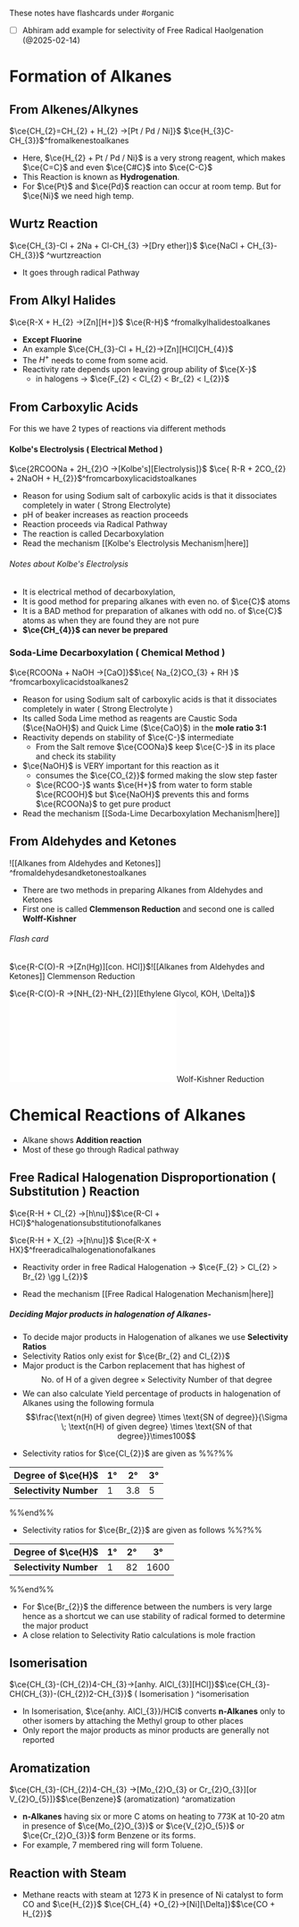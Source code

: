 These notes have flashcards under #organic
- [ ] Abhiram add example for selectivity of Free Radical Haolgenation (@2025-02-14)
# Formation of Alkanes
## From Alkenes/Alkynes

$\ce{CH_{2}=CH_{2} + H_{2} ->[Pt / Pd / Ni]}$ <!----> $\ce{H_{3}C-CH_{3}}$^fromalkenestoalkanes
<!--SR:!2025-02-18,15,290-->


- Here, $\ce{H_{2} + Pt / Pd / Ni}$ is a very strong reagent, which makes
  $\ce{C=C}$ and even $\ce{C#C}$ into $\ce{C-C}$
- This Reaction is known as **Hydrogenation**.
- For $\ce{Pt}$ and $\ce{Pd}$ reaction can occur at room temp. But for $\ce{Ni}$ we need high temp.

## Wurtz Reaction

$\ce{CH_{3}-Cl + 2Na + Cl-CH_{3} ->[Dry ether]}$<!----> $\ce{NaCl + CH_{3}-CH_{3}}$ ^wurtzreaction
<!--SR:!2025-02-17,14,290-->
- It goes through radical Pathway


## From Alkyl Halides 

$\ce{R-X + H_{2} ->[Zn][H+]}$ <!----> $\ce{R-H}$ ^fromalkylhalidestoalkanes
<!--SR:!2025-02-19,11,285-->

- **Except Fluorine** 
- An example $\ce{CH_{3}-Cl + H_{2}->[Zn][HCl]CH_{4}}$
- The $H^+$ needs to come from some acid.
- Reactivity rate depends upon leaving group ability of $\ce{X-}$
  - in halogens -> $\ce{F_{2} < Cl_{2} < Br_{2} < I_{2}}$


## From Carboxylic Acids
For this we have 2 types of reactions via different methods

#### Kolbe's Electrolysis ( Electrical Method )

$\ce{2RCOONa + 2H_{2}O ->[Kolbe's][Electrolysis]}$ <!----> $\ce{ R-R + 2CO_{2} + 2NaOH + H_{2}}$^fromcarboxylicacidstoalkanes
<!--SR:!2025-02-12,7,250-->

- Reason for using Sodium salt of carboxylic acids is that it dissociates completely in water ( Strong Electrolyte)
- pH of beaker increases as reaction proceeds
- Reaction proceeds via Radical Pathway 
- The reaction is called Decarboxylation
- Read the mechanism [[Kolbe's Electrolysis Mechanism|here]]
###### Notes about Kolbe's Electrolysis
- It is electrical method of decarboxylation,
- It is good method for preparing alkanes with even no. of $\ce{C}$ atoms
- It is a BAD method for preparation of alkanes with odd no. of $\ce{C}$ atoms as when they are found they are not pure
- **$\ce{CH_{4}}$ can never be prepared**

### Soda-Lime Decarboxylation ( Chemical Method )

$\ce{RCOONa + NaOH ->[CaO]}$<!---->$\ce{ Na_{2}CO_{3} + RH }$ ^fromcarboxylicacidstoalkanes2
<!--SR:!2025-02-15,7,250-->

- Reason for using Sodium salt of carboxylic acids is that it dissociates completely in water ( Strong Electrolyte )
- Its called Soda Lime method as reagents are Caustic Soda ($\ce{NaOH}$) and Quick Lime ($\ce{CaO}$) in the **mole ratio 3:1** 
- Reactivity depends on stability of $\ce{C-}$ intermediate
  - From the Salt remove $\ce{COONa}$ keep $\ce{C-}$ in its place and check its stability
- $\ce{NaOH}$ is VERY important for this reaction as it
  - consumes the $\ce{CO_{2}}$ formed making the slow step faster
  - $\ce{RCOO-}$ wants $\ce{H+}$ from water to form stable $\ce{RCOOH}$ but $\ce{NaOH}$ prevents this and forms $\ce{RCOONa}$ to get pure product
- Read the mechanism [[Soda-Lime Decarboxylation Mechanism|here]]

## From Aldehydes and Ketones
![[Alkanes from Aldehydes and Ketones]] ^fromaldehydesandketonestoalkanes
- There are two methods in preparing Alkanes from Aldehydes and Ketones
- First one is called **Clemmenson Reduction** and second one is called **Wolff-Kishner** 

###### Flash card
$\ce{R-C(O)-R ->[Zn(Hg)][con. HCl]}$<!---->![[Alkanes from Aldehydes and Ketones]] Clemmenson Reduction

<!--SR:!2025-02-24,16,250-->
 $\ce{R-C(O)-R ->[NH_{2}-NH_{2}][Ethylene Glycol, KOH, \Delta]}$ <!----> ![Alkanes from Aldehydes and Ketones](Alkanes%20from%20Aldehydes%20and%20Ketones.md)Wolf-Kishner Reduction
<!--SR:!2025-02-11,6,230-->


# Chemical Reactions of Alkanes
- Alkane shows **Addition reaction**
- Most of these go through Radical pathway
## Free Radical Halogenation Disproportionation ( Substitution ) Reaction

$\ce{R-H + Cl_{2} ->[h\nu]}$<!---->$\ce{R-Cl + HCl}$^halogenationsubstitutionofalkanes

$\ce{R-H + X_{2} ->[h\nu]}$ <!----> $\ce{R-X + HX}$^freeradicalhalogenationofalkanes
<!--SR:!2025-02-10,5,230-->

- Reactivity order in free Radical Halogenation <!----> -> $\ce{F_{2} > Cl_{2} > Br_{2} \gg I_{2}}$
<!--SR:!2025-02-15,10,270-->
- Read the mechanism [[Free Radical Halogenation Mechanism|here]]

##### Deciding Major products in halogenation of Alkanes-

- To decide major products in Halogenation of alkanes we use **Selectivity Ratios**
- Selectivity Ratios only exist for $\ce{Br_{2} and Cl_{2}}$
- Major product is the Carbon replacement that has highest of
$$
\text{No. of H of a given degree} \times \text{Selectivity Number of that degree}
$$
- We can also calculate Yield percentage of products in halogenation of Alkanes using the following formula <!---->$$\frac{\text{n(H) of given degree} \times \text{SN of degree}}{\Sigma \; \text{n(H) of  given degree} \times \text{SN of that degree}}\times100$$
<!--SR:!2025-02-14,9,250-->
- Selectivity ratios for $\ce{Cl_{2}}$ are given as
%%?%%

| **Degree of $\ce{H}$** | 1°  | 2°  | 3°  |
| ---------------------- | --- | --- | --- |
| **Selectivity Number** | 1   | 3.8 | 5   |
<!--SR:!2025-02-12,7,265-->
%%end%%

- Selectivity ratios for $\ce{Br_{2}}$ are given as follows
%%?%%

| **Degree of $\ce{H}$** | 1°  | 2°  | 3°   |
| ---------------------- | --- | --- | ---- |
| **Selectivity Number** | 1   | 82  | 1600 |

<!--SR:!2025-02-10,2,205-->
%%end%%
- For $\ce{Br_{2}}$ the difference between the numbers is very large hence as a shortcut we can use stability of radical formed to determine the major product
-  A close relation to Selectivity Ratio calculations is mole fraction


## Isomerisation
$\ce{CH_{3}-(CH_{2})4-CH_{3}->[anhy. AlCl_{3}][HCl]}$<!---->$\ce{CH_{3}-CH(CH_{3})-(CH_{2})2-CH_{3}}$ ( Isomerisation ) ^isomerisation
- In Isomerisation, $\ce{anhy. AlCl_{3}}/HCl$ converts **n-Alkanes** only to other isomers by attaching the Methyl group to other places
- Only report the major products as minor products are generally not reported

## Aromatization 
$\ce{CH_{3}-(CH_{2})4-CH_{3} ->[Mo_{2}O_{3} or Cr_{2}O_{3}][or V_{2}O_{5}]}$<!---->$\ce{Benzene}$ (aromatization) ^aromatization
- **n-Alkanes** having six or more C atoms on heating to 773K at 10-20 atm in presence of $\ce{Mo_{2}O_{3}}$ or $\ce{V_{2}O_{5}}$ or $\ce{Cr_{2}O_{3}}$ form Benzene or its forms.
- For example, 7 membered ring will form Toluene.

## Reaction with Steam
- Methane reacts with steam at 1273 K in presence of Ni catalyst to form CO and $\ce{H_{2}}$ 
$\ce{CH_{4} +O_{2}->[Ni][\Delta]}$<!---->$\ce{CO + H_{2}}$
